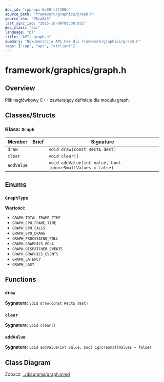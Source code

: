 ```yaml
---
doc_id: "cpp-api-6a08fc7f280c"
source_path: "framework/graphics/graph.h"
source_sha: "05ca843"
last_sync_iso: "2025-10-09T05:38:05Z"
doc_class: "api"
language: "pl"
title: "API: graph.h"
summary: "Dokumentacja API C++ dla framework/graphics/graph.h"
tags: ["cpp", "api", "otclient"]
---
```


# framework/graphics/graph.h

## Overview

Plik nagłówkowy C++ zawierający definicje dla modułu graph.

## Classes/Structs

### Klasa: `Graph`

| Member | Brief | Signature |
|--------|-------|-----------|
| `draw` |  | `void draw(const Rect& dest)` |
| `clear` |  | `void clear()` |
| `addValue` |  | `void addValue(int value, bool ignoreSmallValues = false)` |

## Enums

### `GraphType`

**Wartości:**

- `GRAPH_TOTAL_FRAME_TIME`
- `GRAPH_CPU_FRAME_TIME`
- `GRAPH_GPU_CALLS`
- `GRAPH_GPU_DRAWS`
- `GRAPH_PROCESSING_POLL`
- `GRAPH_GRAPHICS_POLL`
- `GRAPH_DISPATCHER_EVENTS`
- `GRAPH_GRAPHICS_EVENTS`
- `GRAPH_LATENCY`
- `GRAPH_LAST`

## Functions

### `draw`

**Sygnatura:** `void draw(const Rect& dest)`

### `clear`

**Sygnatura:** `void clear()`

### `addValue`

**Sygnatura:** `void addValue(int value, bool ignoreSmallValues = false)`

## Class Diagram

Zobacz: [../diagrams/graph.mmd](../diagrams/graph.mmd)
